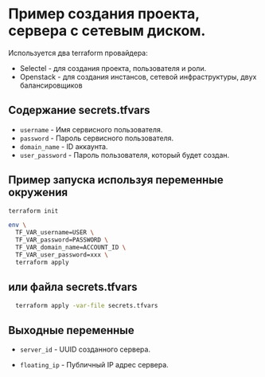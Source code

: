 # Пример создания проекта, сервера с сетевым диском.

Используется два terraform провайдера:
- Selectel - для создания проекта, пользователя и роли.
- Openstack - для создания инстансов, сетевой инфраструктуры, двух балансировщиков

## Содержание secrets.tfvars

  * `username` - Имя сервисного пользователя.
  * `password` - Пароль сервисного пользователя.
  * `domain_name` - ID аккаунта.
  * `user_password` - Пароль пользователя, который будет создан.

## Пример запуска используя переменные окружения

```sh
terraform init

env \
  TF_VAR_username=USER \
  TF_VAR_password=PASSWORD \
  TF_VAR_domain_name=ACCOUNT_ID \
  TF_VAR_user_password=xxx \
  terraform apply
```

## или файла secrets.tfvars

```sh
  terraform apply -var-file secrets.tfvars
```

## Выходные переменные

  * `server_id` - UUID созданного сервера.

  * `floating_ip` - Публичный IP адрес сервера.

